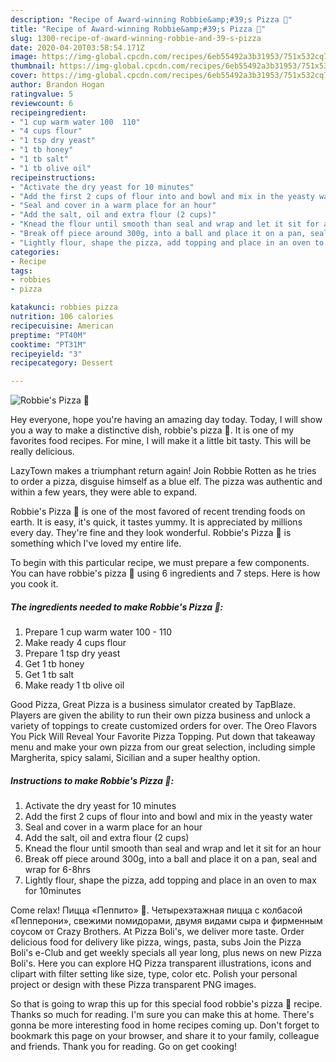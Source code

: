 ```yaml
---
description: "Recipe of Award-winning Robbie&amp;#39;s Pizza 🍕"
title: "Recipe of Award-winning Robbie&amp;#39;s Pizza 🍕"
slug: 1300-recipe-of-award-winning-robbie-and-39-s-pizza
date: 2020-04-20T03:58:54.171Z
image: https://img-global.cpcdn.com/recipes/6eb55492a3b31953/751x532cq70/robbies-pizza-🍕-recipe-main-photo.jpg
thumbnail: https://img-global.cpcdn.com/recipes/6eb55492a3b31953/751x532cq70/robbies-pizza-🍕-recipe-main-photo.jpg
cover: https://img-global.cpcdn.com/recipes/6eb55492a3b31953/751x532cq70/robbies-pizza-🍕-recipe-main-photo.jpg
author: Brandon Hogan
ratingvalue: 5
reviewcount: 6
recipeingredient:
- "1 cup warm water 100  110"
- "4 cups flour"
- "1 tsp dry yeast"
- "1 tb honey"
- "1 tb salt"
- "1 tb olive oil"
recipeinstructions:
- "Activate the dry yeast for 10 minutes"
- "Add the first 2 cups of flour into and bowl and mix in the yeasty water"
- "Seal and cover in a warm place for an hour"
- "Add the salt, oil and extra flour (2 cups)"
- "Knead the flour until smooth than seal and wrap and let it sit for an hour"
- "Break off piece around 300g, into a ball and place it on a pan, seal and wrap for 6-8hrs"
- "Lightly flour, shape the pizza, add topping and place in an oven to max for 10minutes"
categories:
- Recipe
tags:
- robbies
- pizza

katakunci: robbies pizza 
nutrition: 106 calories
recipecuisine: American
preptime: "PT40M"
cooktime: "PT31M"
recipeyield: "3"
recipecategory: Dessert

---
```



![Robbie&#39;s Pizza 🍕](https://img-global.cpcdn.com/recipes/6eb55492a3b31953/751x532cq70/robbies-pizza-🍕-recipe-main-photo.jpg)

Hey everyone, hope you're having an amazing day today. Today, I will show you a way to make a distinctive dish, robbie&#39;s pizza 🍕. It is one of my favorites food recipes. For mine, I will make it a little bit tasty. This will be really delicious.

LazyTown makes a triumphant return again! Join Robbie Rotten as he tries to order a pizza, disguise himself as a blue elf. The pizza was authentic and within a few years, they were able to expand.

Robbie&#39;s Pizza 🍕 is one of the most favored of recent trending foods on earth. It is easy, it's quick, it tastes yummy. It is appreciated by millions every day. They're fine and they look wonderful. Robbie&#39;s Pizza 🍕 is something which I've loved my entire life.


To begin with this particular recipe, we must prepare a few components. You can have robbie&#39;s pizza 🍕 using 6 ingredients and 7 steps. Here is how you cook it.

<!--inarticleads1-->

##### The ingredients needed to make Robbie&#39;s Pizza 🍕:

1. Prepare 1 cup warm water 100 - 110
1. Make ready 4 cups flour
1. Prepare 1 tsp dry yeast
1. Get 1 tb honey
1. Get 1 tb salt
1. Make ready 1 tb olive oil


Good Pizza, Great Pizza is a business simulator created by TapBlaze. Players are given the ability to run their own pizza business and unlock a variety of toppings to create customized orders for over. The Oreo Flavors You Pick Will Reveal Your Favorite Pizza Topping. Put down that takeaway menu and make your own pizza from our great selection, including simple Margherita, spicy salami, Sicilian and a super healthy option. 

<!--inarticleads2-->

##### Instructions to make Robbie&#39;s Pizza 🍕:

1. Activate the dry yeast for 10 minutes
1. Add the first 2 cups of flour into and bowl and mix in the yeasty water
1. Seal and cover in a warm place for an hour
1. Add the salt, oil and extra flour (2 cups)
1. Knead the flour until smooth than seal and wrap and let it sit for an hour
1. Break off piece around 300g, into a ball and place it on a pan, seal and wrap for 6-8hrs
1. Lightly flour, shape the pizza, add topping and place in an oven to max for 10minutes


Come relax! Пицца «Пеппито» 🍕. Четырехэтажная пицца с колбасой «Пепперони», свежими помидорами, двумя видами сыра и фирменным соусом от Crazy Brothers. At Pizza Boli&#39;s, we deliver more taste. Order delicious food for delivery like pizza, wings, pasta, subs Join the Pizza Boli&#39;s e-Club and get weekly specials all year long, plus news on new Pizza Boli&#39;s. Here you can explore HQ Pizza transparent illustrations, icons and clipart with filter setting like size, type, color etc. Polish your personal project or design with these Pizza transparent PNG images. 

So that is going to wrap this up for this special food robbie&#39;s pizza 🍕 recipe. Thanks so much for reading. I'm sure you can make this at home. There's gonna be more interesting food in home recipes coming up. Don't forget to bookmark this page on your browser, and share it to your family, colleague and friends. Thank you for reading. Go on get cooking!
